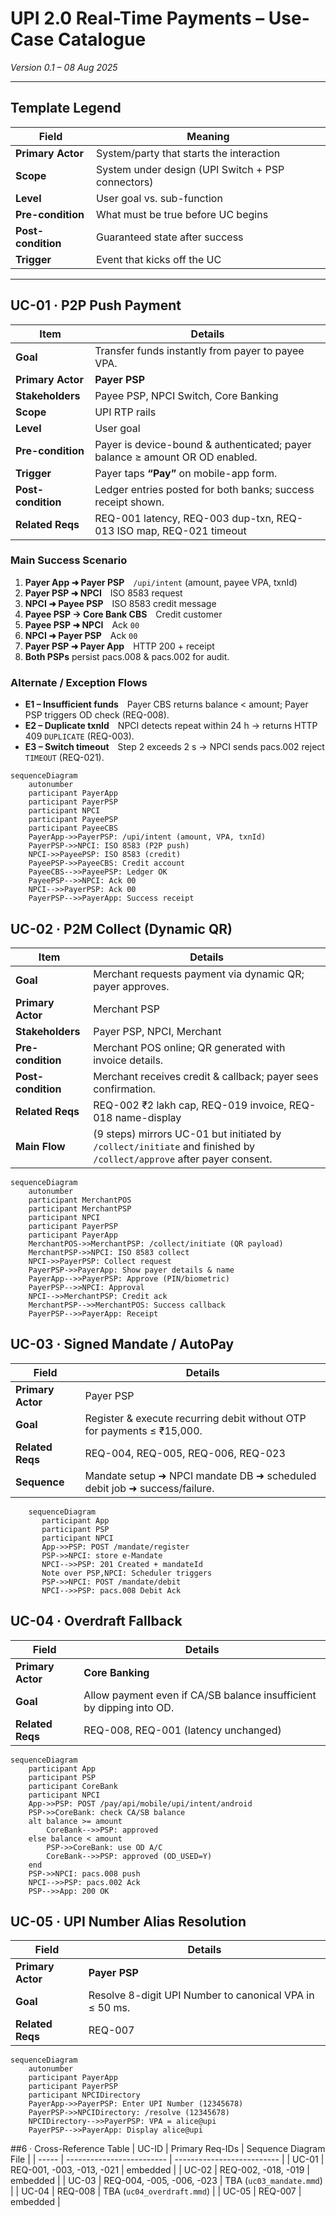 # UPI 2.0 Real-Time Payments – Use-Case Catalogue  
*Version 0.1 – 08 Aug 2025*

---

## Template Legend  

| Field | Meaning |
|-------|---------|
| **Primary Actor** | System/party that starts the interaction |
| **Scope** | System under design (UPI Switch + PSP connectors) |
| **Level** | User goal vs. sub-function |
| **Pre-condition** | What must be true before UC begins |
| **Post-condition** | Guaranteed state after success |
| **Trigger** | Event that kicks off the UC |

---

## UC-01 · P2P Push Payment  

| Item | Details |
|------|---------|
| **Goal** | Transfer funds instantly from payer to payee VPA. |
| **Primary Actor** | **Payer PSP** |
| **Stakeholders** | Payee PSP, NPCI Switch, Core Banking |
| **Scope** | UPI RTP rails |
| **Level** | User goal |
| **Pre-condition** | Payer is device-bound & authenticated; payer balance ≥ amount OR OD enabled. |
| **Trigger** | Payer taps **“Pay”** on mobile-app form. |
| **Post-condition** | Ledger entries posted for both banks; success receipt shown. |
| **Related Reqs** | REQ-001 latency, REQ-003 dup-txn, REQ-013 ISO map, REQ-021 timeout |

### Main Success Scenario
1. **Payer App ➜ Payer PSP** `/upi/intent` (amount, payee VPA, txnId)  
2. **Payer PSP ➜ NPCI** ISO 8583 request  
3. **NPCI ➜ Payee PSP** ISO 8583 credit message  
4. **Payee PSP → Core Bank CBS** Credit customer  
5. **Payee PSP ➜ NPCI** Ack `00`  
6. **NPCI ➜ Payer PSP** Ack `00`  
7. **Payer PSP ➜ Payer App** HTTP 200 + receipt  
8. **Both PSPs** persist pacs.008 & pacs.002 for audit.

### Alternate / Exception Flows
* **E1 – Insufficient funds** Payer CBS returns balance < amount; Payer PSP triggers OD check (REQ-008).  
* **E2 – Duplicate txnId** NPCI detects repeat within 24 h → returns HTTP 409 `DUPLICATE` (REQ-003).  
* **E3 – Switch timeout** Step 2 exceeds 2 s → NPCI sends pacs.002 reject `TIMEOUT` (REQ-021).

```mermaid
sequenceDiagram
    autonumber
    participant PayerApp
    participant PayerPSP
    participant NPCI
    participant PayeePSP
    participant PayeeCBS
    PayerApp->>PayerPSP: /upi/intent (amount, VPA, txnId)
    PayerPSP->>NPCI: ISO 8583 (P2P push)
    NPCI->>PayeePSP: ISO 8583 (credit)
    PayeePSP->>PayeeCBS: Credit account
    PayeeCBS-->>PayeePSP: Ledger OK
    PayeePSP-->>NPCI: Ack 00
    NPCI-->>PayerPSP: Ack 00
    PayerPSP-->>PayerApp: Success receipt
```
## UC-02 · P2M Collect (Dynamic QR)

| Item             | Details                                                                                                                                         |
|------------------|-------------------------------------------------------------------------------------------------------------------------------------------------|
| **Goal**         | Merchant requests payment via dynamic QR; payer approves.                                                                                      |
| **Primary Actor**| Merchant PSP                                                                                                                                   |
| **Stakeholders** | Payer PSP, NPCI, Merchant                                                                                                                      |
| **Pre-condition**| Merchant POS online; QR generated with invoice details.                                                                                        |
| **Post-condition**| Merchant receives credit & callback; payer sees confirmation.                                                                                 |
| **Related Reqs** | REQ-002 ₹2 lakh cap, REQ-019 invoice, REQ-018 name-display                                                                                     |
| **Main Flow**    | (9 steps) mirrors UC-01 but initiated by `/collect/initiate` and finished by `/collect/approve` after payer consent.                          |

```mermaid
sequenceDiagram
    autonumber
    participant MerchantPOS
    participant MerchantPSP
    participant NPCI
    participant PayerPSP
    participant PayerApp
    MerchantPOS->>MerchantPSP: /collect/initiate (QR payload)
    MerchantPSP->>NPCI: ISO 8583 collect
    NPCI->>PayerPSP: Collect request
    PayerPSP->>PayerApp: Show payer details & name
    PayerApp-->>PayerPSP: Approve (PIN/biometric)
    PayerPSP-->>NPCI: Approval
    NPCI-->>MerchantPSP: Credit ack
    MerchantPSP-->>MerchantPOS: Success callback
    PayerPSP-->>PayerApp: Receipt
```
## UC-03 · Signed Mandate / AutoPay

| Field             | Details                                                                  |
| ----------------- | ------------------------------------------------------------------------ |
| **Primary Actor** | Payer PSP                                                                |
| **Goal**          | Register & execute recurring debit without OTP for payments ≤ ₹15,000.   |
| **Related Reqs**  | REQ-004, REQ-005, REQ-006, REQ-023                                       |
| **Sequence**      | Mandate setup ➜ NPCI mandate DB ➜ scheduled debit job ➜ success/failure. |

```mermaid
    sequenceDiagram
       participant App
       participant PSP
       participant NPCI
       App->>PSP: POST /mandate/register
       PSP->>NPCI: store e-Mandate
       NPCI-->>PSP: 201 Created + mandateId
       Note over PSP,NPCI: Scheduler triggers
       PSP->>NPCI: POST /mandate/debit
       NPCI-->>PSP: pacs.008 Debit Ack
```

## UC-04 · Overdraft Fallback

| Field             | Details                                                              |
| ----------------- | -------------------------------------------------------------------- |
| **Primary Actor** | **Core Banking**                                                     |
| **Goal**          | Allow payment even if CA/SB balance insufficient by dipping into OD. |
| **Related Reqs**  | REQ-008, REQ-001 (latency unchanged)                                 |

```mermaid
sequenceDiagram
    participant App
    participant PSP
    participant CoreBank
    participant NPCI
    App->>PSP: POST /pay/api/mobile/upi/intent/android
    PSP->>CoreBank: check CA/SB balance
    alt balance >= amount
        CoreBank-->>PSP: approved
    else balance < amount
        PSP->>CoreBank: use OD A/C
        CoreBank-->>PSP: approved (OD_USED=Y)
    end
    PSP->>NPCI: pacs.008 push
    NPCI-->>PSP: pacs.002 Ack
    PSP-->>App: 200 OK
```

## UC-05 · UPI Number Alias Resolution

| Field             | Details                                                 |
| ----------------- | ------------------------------------------------------- |
| **Primary Actor** | **Payer PSP**                                           |
| **Goal**          | Resolve 8-digit UPI Number to canonical VPA in ≤ 50 ms. |
| **Related Reqs**  | REQ-007                                                 |

```mermaid
sequenceDiagram
    autonumber
    participant PayerApp
    participant PayerPSP
    participant NPCIDirectory
    PayerApp->>PayerPSP: Enter UPI Number (12345678)
    PayerPSP->>NPCIDirectory: /resolve (12345678)
    NPCIDirectory-->>PayerPSP: VPA = alice@upi
    PayerPSP-->>PayerApp: Display alice@upi
```
##6 · Cross-Reference Table
| UC-ID | Primary Req-IDs           | Sequence Diagram File      |
| ----- | ------------------------- | -------------------------- |
| UC-01 | REQ-001, -003, -013, -021 | embedded                   |
| UC-02 | REQ-002, -018, -019       | embedded                   |
| UC-03 | REQ-004, -005, -006, -023 | TBA (`uc03_mandate.mmd`)   |
| UC-04 | REQ-008                   | TBA (`uc04_overdraft.mmd`) |
| UC-05 | REQ-007                   | embedded                   |




